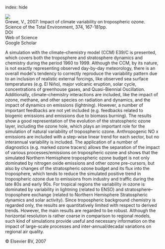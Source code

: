 index: hide

<div class="Citation">
    <div class="Citation-thumb CitationThumb-linked"  data-href="https://doi.org/10.1016/j.scitotenv.2007.01.032">
      <img src="https://static.claimspace.cloud/climate-study-static/refs/thumbs/8/Grewe_2007-thumb.png" />
    </div>

  <div class="Citation-body">
    <div class="Citation-text">Grewe, V., 2007: Impact of climate variability on tropospheric ozone. <span class="Article-journal">Science of the Total Environment, </span><span class="Article-volume">374, </span>167-181pp.</div>
    <div class="Citation-links">
      <div class="CitationLink" data-href="https://doi.org/10.1016/j.scitotenv.2007.01.032">
        <div class="CitationLink-icon CitationLink-Doi"></div>
        <div class="CitationLink-text">DOI</div>
      </div>
      <div class="CitationLink" data-href="http://cel.webofknowledge.com/InboundService.do?customersID=atyponcel&smartRedirect=yes&mode=FullRecord&IsProductCode=Yes&product=CEL&Init=Yes&Func=Frame&action=retrieve&SrcApp=literatum&SrcAuth=atyponcel&SID=7CNc3cIRaBKjGbSujFM&UT=WOS:000245031300017">
        <div class="CitationLink-icon CitationLink-Isi"></div>
        <div class="CitationLink-text">Web of Science</div>
      </div>
      <div class="CitationLink" data-href="https://scholar.google.com/scholar?q=10.1016/j.scitotenv.2007.01.032">
        <div class="CitationLink-icon CitationLink-Scholar"></div>
        <div class="CitationLink-text">Google Scholar</div>
      </div>
    </div>
  </div>
</div>

A simulation with the climate–chemistry model (CCM) E39/C is presented, which covers both the troposphere and stratosphere dynamics and chemistry during the period 1960 to 1999. Although the CCM, by its nature, is not exactly representing observed day-by-day meteorology, there is an overall model's tendency to correctly reproduce the variability pattern due to an inclusion of realistic external forcings, like observed sea surface temperatures (e.g. El Niño), major volcanic eruption, solar cycle, concentrations of greenhouse gases, and Quasi-Biennial Oscillation. Additionally, climate–chemistry interactions are included, like the impact of ozone, methane, and other species on radiation and dynamics, and the impact of dynamics on emissions (lightning). However, a number of important feedbacks are not yet included (e.g. feedbacks related to biogenic emissions and emissions due to biomass burning). The results show a good representation of the evolution of the stratospheric ozone layer, including the ozone hole, which plays an important role for the simulation of natural variability of tropospheric ozone. Anthropogenic NO                         x                       emissions are included with a step-wise linear trend for each sector, but no interannual variability is included. The application of a number of diagnostics (e.g. marked ozone tracers) allows the separation of the impact of various processes/emissions on tropospheric ozone and shows that the simulated Northern Hemisphere tropospheric ozone budget is not only dominated by nitrogen oxide emissions and other ozone pre-cursors, but also by changes of the stratospheric ozone budget and its flux into the troposphere, which tends to reduce the simulated positive trend in tropospheric ozone due to emissions from industry and traffic during the late 80s and early 90s. For tropical regions the variability in ozone is dominated by variability in lightning (related to ENSO) and stratosphere–troposphere exchange (related to Northern Hemisphere Stratospheric dynamics and solar activity). Since tropospheric background chemistry is regarded only, the results are quantitatively limited with respect to derived trends. However, the main results are regarded to be robust.                   Although the horizontal resolution is rather coarse in comparison to regional models, such kind of simulations provide useful and necessary information on the impact of large-scale processes and inter-annual/decadal variations on regional air quality.

<div class="Citation-copy">
&copy; Elsevier BV, 2007
</div>